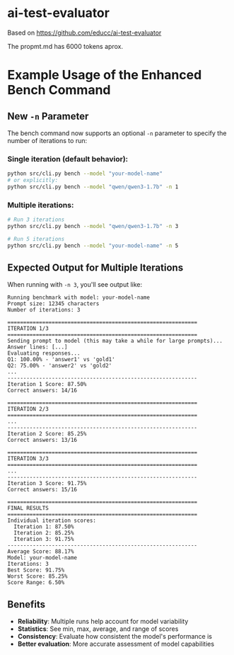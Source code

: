# ai-test-evaluator
Based on https://github.com/educc/ai-test-evaluator

The propmt.md has 6000 tokens aprox.

# Example Usage of the Enhanced Bench Command

## New `-n` Parameter

The bench command now supports an optional `-n` parameter to specify the number of iterations to run:

### Single iteration (default behavior):
```bash
python src/cli.py bench --model "your-model-name"
# or explicitly:
python src/cli.py bench --model "qwen/qwen3-1.7b" -n 1
```

### Multiple iterations:
```bash
# Run 3 iterations
python src/cli.py bench --model "qwen/qwen3-1.7b" -n 3

# Run 5 iterations
python src/cli.py bench --model "your-model-name" -n 5
```

## Expected Output for Multiple Iterations

When running with `-n 3`, you'll see output like:

```
Running benchmark with model: your-model-name
Prompt size: 12345 characters
Number of iterations: 3

============================================================
ITERATION 1/3
============================================================
Sending prompt to model (this may take a while for large prompts)...
Answer lines: [...]
Evaluating responses...
Q1: 100.00% - 'answer1' vs 'gold1'
Q2: 75.00% - 'answer2' vs 'gold2'
...
------------------------------------------------------------
Iteration 1 Score: 87.50%
Correct answers: 14/16

============================================================
ITERATION 2/3
============================================================
...
------------------------------------------------------------
Iteration 2 Score: 85.25%
Correct answers: 13/16

============================================================
ITERATION 3/3
============================================================
...
------------------------------------------------------------
Iteration 3 Score: 91.75%
Correct answers: 15/16

============================================================
FINAL RESULTS
============================================================
Individual iteration scores:
  Iteration 1: 87.50%
  Iteration 2: 85.25%
  Iteration 3: 91.75%
------------------------------------------------------------
Average Score: 88.17%
Model: your-model-name
Iterations: 3
Best Score: 91.75%
Worst Score: 85.25%
Score Range: 6.50%
```

## Benefits

- **Reliability**: Multiple runs help account for model variability
- **Statistics**: See min, max, average, and range of scores
- **Consistency**: Evaluate how consistent the model's performance is
- **Better evaluation**: More accurate assessment of model capabilities
